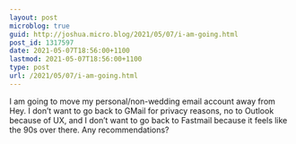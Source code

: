 ```yaml
---
layout: post
microblog: true
guid: http://joshua.micro.blog/2021/05/07/i-am-going.html
post_id: 1317597
date: 2021-05-07T18:56:00+1100
lastmod: 2021-05-07T18:56:00+1100
type: post
url: /2021/05/07/i-am-going.html
---
```

I am going to move my personal/non-wedding email account away from Hey. I don’t want to go back to GMail for privacy reasons, no to Outlook because of UX, and I don’t want to go back to Fastmail because it feels like the 90s over there. Any recommendations?
